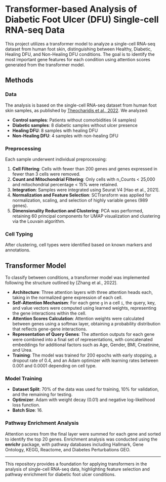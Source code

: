 # Transformer-based Analysis of Diabetic Foot Ulcer (DFU) Single-cell RNA-seq Data

This project utilizes a transformer model to analyze a single-cell RNA-seq dataset from human foot skin, distinguishing between Healthy, Diabetic, Healing DFU, and Non-Healing DFU conditions. The goal is to identify the most important gene features for each condition using attention scores generated from the transformer model.

## Methods

### Data
The analysis is based on the single-cell RNA-seq dataset from human foot skin samples, as published by [Theocharidis et al., 2022](https://doi.org/10.1038/s41467-021-27884-3). We analyzed:
- **Control samples**: Patients without comorbidities (4 samples)
- **Diabetic samples**: 8 diabetic samples without ulcer presence
- **Healing DFU**: 8 samples with healing DFU
- **Non-Healing DFU**: 4 samples with non-healing DFU

### Preprocessing
Each sample underwent individual preprocessing:
1. **Cell Filtering**: Cells with fewer than 200 genes and genes expressed in fewer than 3 cells were removed.
2. **Count and Mitochondrial Filtering**: Only cells with n_Counts < 25,000 and mitochondrial percentage < 15% were retained.
3. **Integration**: Samples were integrated using Seurat V4 [Hao et al., 2021]. 
4. **Normalization and Feature Selection**: SCTransform was applied for normalization, scaling, and selection of highly variable genes (989 genes).
5. **Dimensionality Reduction and Clustering**: PCA was performed, retaining 60 principal components for UMAP visualization and clustering via the Louvain algorithm.

### Cell Typing
After clustering, cell types were identified based on known markers and annotations.

## Transformer Model
To classify between conditions, a transformer model was implemented following the structure outlined by [Zhang et al., 2022].

- **Architecture**: Three attention layers with three attention heads each, taking in the normalized gene expression of each cell.
- **Self-Attention Mechanism**: For each gene `g` in a cell `i`, the query, key, and value vectors were computed using learned weights, representing the gene interactions within the cell.
- **Attention Scores Calculation**: Attention weights were calculated between genes using a softmax layer, obtaining a probability distribution that reflects gene-gene interactions.
- **Representation of Query Genes**: The attention outputs for each gene were combined into a final set of representations, with concatenated embeddings for additional factors such as Age, Gender, BMI, Creatinine, and Urea.
- **Training**: The model was trained for 200 epochs with early stopping, a dropout rate of 0.4, and an Adam optimizer with learning rates between 0.001 and 0.0001 depending on cell type.

### Model Training
- **Dataset Split**: 70% of the data was used for training, 10% for validation, and the remaining for testing.
- **Optimizer**: Adam with weight decay (0.01) and negative log-likelihood loss function.
- **Batch Size**: 16.

### Pathway Enrichment Analysis
Attention scores from the final layer were summed for each gene and sorted to identify the top 20 genes. Enrichment analysis was conducted using the **enrichr** package, with pathway databases including Hallmark, Gene Ontology, KEGG, Reactome, and Diabetes Perturbations GEO.



---

This repository provides a foundation for applying transformers in the analysis of single-cell RNA-seq data, highlighting feature selection and pathway enrichment for diabetic foot ulcer conditions.

